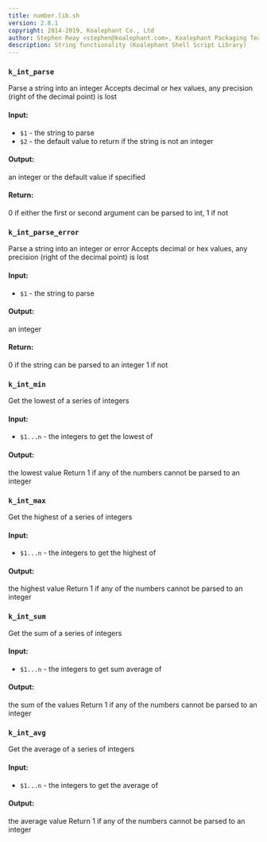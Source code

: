 ```yaml
---
title: number.lib.sh
version: 2.8.1
copyright: 2014-2019, Koalephant Co., Ltd
author: Stephen Reay <stephen@koalephant.com>, Koalephant Packaging Team <packages@koalephant.com>
description: String functionality (Koalephant Shell Script Library)
---
```


### `k_int_parse`
Parse a string into an integer
Accepts decimal or hex values, any precision (right of the decimal point) is lost

#### Input:
 * `$1` - the string to parse
 * `$2` - the default value to return if the string is not an integer

#### Output:
an integer or the default value if specified

#### Return:
0 if either the first or second argument can be parsed to int, 1 if not

### `k_int_parse_error`
Parse a string into an integer or error
Accepts decimal or hex values, any precision (right of the decimal point) is lost

#### Input:
 * `$1` - the string to parse

#### Output:
an integer

#### Return:
0 if the string can be parsed to an integer 1 if not

### `k_int_min`
Get the lowest of a series of integers

#### Input:
 * `$1...n` - the integers to get the lowest of

#### Output:
the lowest value
Return
1 if any of the numbers cannot be parsed to an integer

### `k_int_max`
Get the highest of a series of integers

#### Input:
 * `$1...n` - the integers to get the highest of

#### Output:
the highest value
Return
1 if any of the numbers cannot be parsed to an integer

### `k_int_sum`
Get the sum of a series of integers

#### Input:
 * `$1...n` - the integers to get sum average of

#### Output:
the sum of the values
Return
1 if any of the numbers cannot be parsed to an integer

### `k_int_avg`
Get the average of a series of integers

#### Input:
 * `$1...n` - the integers to get the average of

#### Output:
the average value
Return
1 if any of the numbers cannot be parsed to an integer

